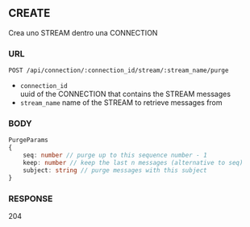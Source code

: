 
## CREATE
Crea uno STREAM dentro una CONNECTION


### URL
```
POST /api/connection/:connection_id/stream/:stream_name/purge
```
- `connection_id`  
  uuid of the CONNECTION that contains the STREAM messages
- `stream_name`
  name of the STREAM to retrieve messages from

### BODY

```typescript
PurgeParams
{
    seq: number // purge up to this sequence number - 1
    keep: number // keep the last n messages (alternative to seq)
    subject: string // purge messages with this subject
}
```


### RESPONSE
204


